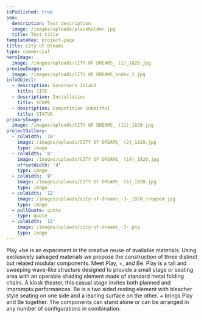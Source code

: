 ```yaml
---
isPublished: true
seo:
  description: Test description
  image: /images/uploads/placeholder.jpg
  title: Test title
templateKey: project-page
title: City of Dreams
type: commercial
heroImage:
  image: /images/uploads/CITY OF DREAMS_ (1)_1820.jpg
previewImage:
  image: /images/uploads/CITY OF DREAMS_index_2.jpg
infoObject:
  - description: Governors Island
    title: SITE
  - description: Installation
    title: SCOPE
  - description: Competition Submittal
    title: STATUS
primaryImage:
  image: /images/uploads/CITY OF DREAMS_ (11)_1820.jpg
projectGallery:
  - colWidth: '10'
    image: /images/uploads/CITY OF DREAMS_ (2)_1820.jpg
    type: image
  - colWidth: '8'
    image: /images/uploads/CITY OF DREAMS_ (14)_1820.jpg
    offsetWidth: '4'
    type: image
  - colWidth: '9'
    image: /images/uploads/CITY OF DREAMS_ (6)_1820.jpg
    type: image
  - colWidth: '12'
    image: /images/uploads/city-of-dreams_-3-_1820_cropped.jpg
    type: image
  - pullQuote: quote
    type: quote
  - colWidth: '12'
    image: /images/uploads/city-of-dreams_-3-.png
    type: image
---
```

Play +be is an experiment in the creative reuse of available materials. Using exclusively salvaged materials we propose the construction of three distinct but related modular components. Meet Play, +, and Be. Play is a tall and sweeping wave-like structure designed to provide a small stage or seating area with an operable shading element made of standard metal folding chairs. A kiosk theater, this casual stage invites both planned and impromptu performances. Be is a two sided resting element with bleacher style seating on one side and a leaning surface on the other. + brings Play and Be together. The components can stand alone or can be arranged in any number of configurations in combination.

